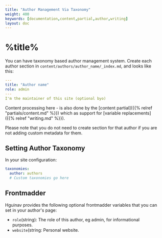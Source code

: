 ```yaml
---
title: "Author Management Via Taxonomy"
weight: 400
keywords: [documentation,content,partial,author,writing]
layout: doc
---
```

# %title%
You can have taxonomy based author management system. Create each author section in `content/authors/author_name/_index.md`, and looks like this:
```yaml
---
title: "Author name"
role: admin
---
I'm the maintainer of this site (optional byo)
```

Content processing here - is also done by the [content partial]({{% relref "partials/content.md" %}}) which as support for [variable replacements]({{% relref "writing.md" %}}).

Please note that you do not need to create section for that author if you are not adding custom metadata for them.

## Setting Author Taxonomy
In your site configuration:
```yaml
taxonomies:
  author: authors
  # Custom taxonomies go here
```

## Frontmadder
Hguinav provides the following optional frontmadder variables that you can set in your author's page:
- `role`(string): The role of this author, eg admin, for informational purposes.
- `website`(string: Personal website.